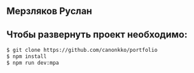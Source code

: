 ##  Мерзляков Руслан


##  Чтобы развернуть проект необходимо:
```sh
$ git clone https://github.com/canonkko/portfolio
$ npm install
$ npm run dev:mpa
```
